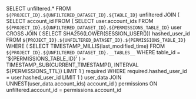 SELECT
  unfiltered.*
FROM `${PROJECT_ID}.${UNFILTERED_DATASET_ID}.${TABLE_ID}`
  unfiltered
JOIN (
  SELECT
    account_id
  FROM (
    SELECT
      user.account_ids
    FROM `${PROJECT_ID}.${UNFILTERED_DATASET_ID}.${PERMISSIONS_TABLE_ID}`
      user
    CROSS JOIN (
      SELECT
        SHA256(LOWER(SESSION_USER())) hashed_user_id
      FROM `${PROJECT_ID}.${UNFILTERED_DATASET_ID}.${PERMISSIONS_TABLE_ID}`
      WHERE
        (
          SELECT
            TIMESTAMP_MILLIS(last_modified_time)
          FROM `${PROJECT_ID}.${UNFILTERED_DATASET_ID}.__TABLES__`
          WHERE table_id = '${PERMISSIONS_TABLE_ID}'
        ) > TIMESTAMP_SUB(CURRENT_TIMESTAMP(), INTERVAL ${PERMISSIONS_TTL})
      LIMIT 1
    ) required
    WHERE
      required.hashed_user_id = user.hashed_user_id
    LIMIT 1
  ) user_data
  JOIN UNNEST(user_data.account_ids) account_id
) permissions
  ON unfiltered.account_id = permissions.account_id
